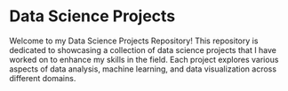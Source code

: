 # Data Science Projects
 Welcome to my Data Science Projects Repository! This repository is dedicated to showcasing a collection of data science projects that I have worked on to enhance my skills in the field. Each project explores various aspects of data analysis, machine learning, and data visualization across different domains.

